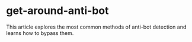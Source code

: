 # get-around-anti-bot
This article explores the most common methods of anti-bot detection and learns how to bypass them.

